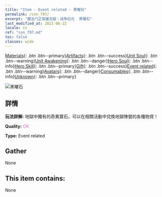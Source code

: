 ```yaml
---
title: "Item - Event related - 黑曜石"
permalink: /con_797/
excerpt: "魔法门之英雄无敌：战争纪元  黑曜石"
last_modified_at: 2021-06-22
locale: cn
ref: "con_797.md"
toc: false
classes: wide
---
```

 [Materials](/ItemsCN/){: .btn .btn--primary}[Artifacts](/ItemsCN/Artifacts/){: .btn .btn--success}[Unit Soul](/ItemsCN/UnitSoul/){: .btn .btn--warning}[Unit Awakening](/ItemsCN/UnitAwakening/){: .btn .btn--danger}[Hero Soul](/ItemsCN/HeroSoul/){: .btn .btn--info}[Hero Skill](/ItemsCN/HeroSkill/){: .btn .btn--primary}[Gift](/ItemsCN/Gift/){: .btn .btn--success}[Event related](/ItemsCN/Events/){: .btn .btn--warning}[Avatars](/ItemsCN/Avatars/){: .btn .btn--danger}[Consumables](/ItemsCN/Consumables/){: .btn .btn--info}[Unknown](/ItemsCN/Unknown/){: .btn .btn--primary}

 ![黑曜石](/images/t/i_3055.png)

## 詳情
 **玩法詳解:** 地獄中獨有的奇異寶石，可以在相關活動中兌換地獄陣營的各種物資！

 **Quality:** <span style="color: #DA70D6">OK</span>

 **Type:** Event related

## Gather

  None

## This item contains:

  None

